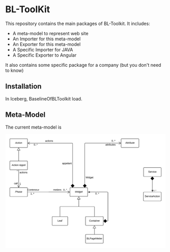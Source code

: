 # BL-ToolKit

This repository contains the main packages of BL-Toolkit.
It includes:

- A meta-model to represent web site
- An Importer for this meta-model
- An Exporter for this meta-model
- A Specific Importer for JAVA
- A Specific Exporter to Angular

It also contains some specific package for a company (but you don't need to know)

## Installation

In Iceberg, BaselineOfBLToolkit load.

## Meta-Model

The current meta-model is

![Meta Model V4](./doc/images/ModelV4.png)
